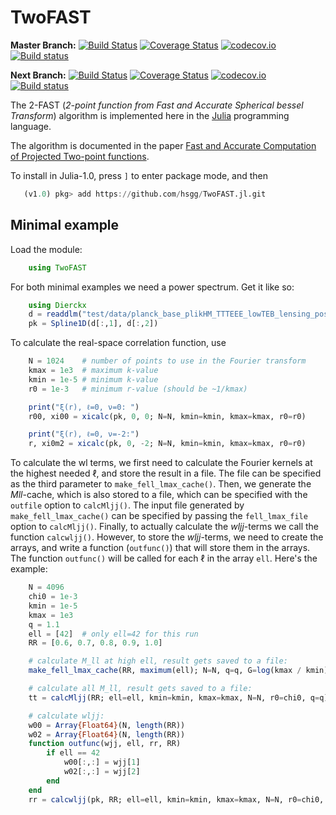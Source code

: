 # TwoFAST

**Master Branch:**
[![Build Status](https://travis-ci.org/hsgg/TwoFAST.jl.svg?branch=master)](https://travis-ci.org/hsgg/TwoFAST.jl)
[![Coverage Status](https://coveralls.io/repos/github/hsgg/TwoFAST.jl/badge.svg?branch=master)](https://coveralls.io/github/hsgg/TwoFAST.jl?branch=master)
[![codecov.io](http://codecov.io/github/hsgg/TwoFAST.jl/coverage.svg?branch=master)](http://codecov.io/github/hsgg/TwoFAST.jl?branch=master)
[![Build status](https://ci.appveyor.com/api/projects/status/7ew7w7qvo2m724yc?svg=true)](https://ci.appveyor.com/project/hsgg/twofast-jl)

**Next Branch:**
[![Build Status](https://travis-ci.org/hsgg/TwoFAST.jl.svg?branch=next)](https://travis-ci.org/hsgg/TwoFAST.jl)
[![Coverage Status](https://coveralls.io/repos/github/hsgg/TwoFAST.jl/badge.svg?branch=next)](https://coveralls.io/github/hsgg/TwoFAST.jl?branch=next)
[![codecov.io](http://codecov.io/github/hsgg/TwoFAST.jl/coverage.svg?branch=next)](http://codecov.io/github/hsgg/TwoFAST.jl?branch=next)
[![Build status](https://ci.appveyor.com/api/projects/status/7ew7w7qvo2m724yc/branch/next?svg=true)](https://ci.appveyor.com/project/hsgg/twofast-jl/branch/next)

The 2-FAST (*2-point function from Fast and Accurate Spherical bessel
Transform*) algorithm is implemented here in the [Julia](https://julialang.org)
programming language.

The algorithm is documented in the paper [Fast and Accurate Computation of
Projected Two-point functions](https://arxiv.org/abs/1709.02401).

To install in Julia-1.0, press `]` to enter package mode, and then

```julia
   (v1.0) pkg> add https://github.com/hsgg/TwoFAST.jl.git
```


## Minimal example

Load the module:

```julia
    using TwoFAST
```

For both minimal examples we need a power spectrum. Get it like so:

```julia
    using Dierckx
    d = readdlm("test/data/planck_base_plikHM_TTTEEE_lowTEB_lensing_post_BAO_H070p6_JLA_matterpower.dat")
    pk = Spline1D(d[:,1], d[:,2])
```

To calculate the real-space correlation function, use

```julia
    N = 1024    # number of points to use in the Fourier transform
    kmax = 1e3  # maximum k-value
    kmin = 1e-5 # minimum k-value
    r0 = 1e-3   # minimum r-value (should be ~1/kmax)

    print("ξ(r), ℓ=0, ν=0: ")
    r00, xi00 = xicalc(pk, 0, 0; N=N, kmin=kmin, kmax=kmax, r0=r0)

    print("ξ(r), ℓ=0, ν=-2:")
    r, xi0m2 = xicalc(pk, 0, -2; N=N, kmin=kmin, kmax=kmax, r0=r0)
```

To calculate the wl terms, we first need to calculate the Fourier kernels at
the highest needed ℓ, and store the result in a file. The file can be specified
as the third parameter to `make_fell_lmax_cache()`. Then, we generate the
*Mll*-cache, which is also stored to a file, which can be specified with the
`outfile` option to `calcMljj()`. The input file generated by
`make_fell_lmax_cache()` can be specified by passing the `fell_lmax_file`
option to `calcMljj()`. Finally, to actually calculate the *wljj*-terms we call
the function `calcwljj()`. However, to store the *wljj*-terms, we need to
create the arrays, and write a function (`outfunc()`) that will store them in
the arrays. The function `outfunc()` will be called for each ℓ in the array
`ell`. Here's the example:

```julia
    N = 4096
    chi0 = 1e-3
    kmin = 1e-5
    kmax = 1e3
    q = 1.1
    ell = [42]  # only ell=42 for this run
    RR = [0.6, 0.7, 0.8, 0.9, 1.0]

    # calculate M_ll at high ell, result gets saved to a file:
    make_fell_lmax_cache(RR, maximum(ell); N=N, q=q, G=log(kmax / kmin), k0=kmin, r0=chi0)

    # calculate all M_ll, result gets saved to a file:
    tt = calcMljj(RR; ell=ell, kmin=kmin, kmax=kmax, N=N, r0=chi0, q=q)

    # calculate wljj:
    w00 = Array{Float64}(N, length(RR))
    w02 = Array{Float64}(N, length(RR))
    function outfunc(wjj, ell, rr, RR)
        if ell == 42
            w00[:,:] = wjj[1]
            w02[:,:] = wjj[2]
        end
    end
    rr = calcwljj(pk, RR; ell=ell, kmin=kmin, kmax=kmax, N=N, r0=chi0, q=q, outfunc=outfunc)
```
